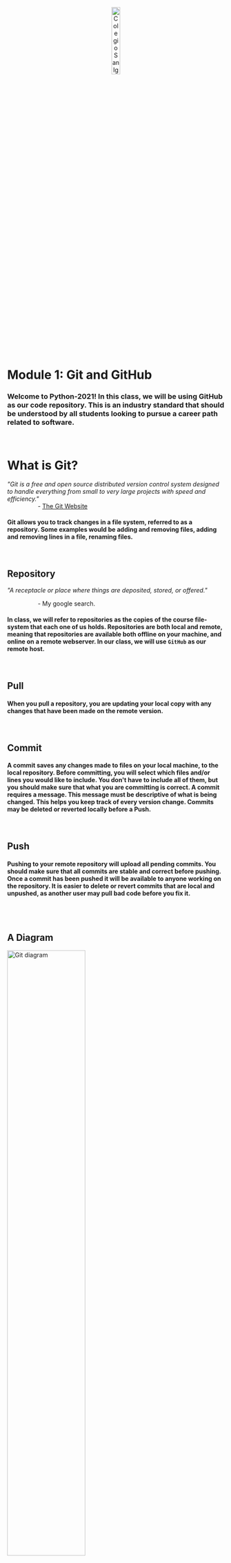 <div style="text-align:center">
        <img    src="../../images/csi.png" 
                title="Colegio San Ignacio" 
                width="20%" 
                height="20%" />
</div>
<br>

# Module 1: Git and GitHub
### Welcome to Python-2021! In this class, we will be using GitHub as our code repository. This is an industry standard that should be understood by all students looking to pursue a career path related to software.
<br>

# What is Git?
*"Git is a free and open source distributed version control system designed to handle everything from small to very large projects with speed and efficiency."*
<br>
&nbsp;&nbsp;&nbsp;&nbsp;&nbsp;&nbsp;&nbsp;&nbsp;&nbsp;&nbsp;&nbsp;&nbsp;&nbsp;&nbsp;&nbsp;&nbsp;&nbsp; \- [The Git Website](https://git-scm.com/)

#### Git allows you to track changes in a file system, referred to as a repository. Some examples would be adding and removing files, adding and removing lines in a file, renaming files.

<br>

## Repository
*"A receptacle or place where things are deposited, stored, or offered."*
<br>

&nbsp;&nbsp;&nbsp;&nbsp;&nbsp;&nbsp;&nbsp;&nbsp;&nbsp;&nbsp;&nbsp;&nbsp;&nbsp;&nbsp;&nbsp;&nbsp;&nbsp; \- My google search.
<br>

#### In class, we will refer to repositories as the copies of the course file-system that each one of us holds. Repositories are both local and remote, meaning that repositories are available both offline on your machine, and online on a remote webserver. In our class, we will use `GitHub` as our remote host.

<br>

## Pull
#### When you pull a repository, you are updating your local copy with any changes that have been made on the remote version.

<br>

## Commit
#### A commit saves any changes made to files on your local machine, to the local repository. Before committing, you will select which files and/or lines you would like to include. You don't have to include all of them, but you should make sure that what you are committing is correct. A commit requires a message. This message must be descriptive of what is being changed. This helps you keep track of every version change. Commits may be deleted or reverted locally before a Push.

<br>

## Push
#### Pushing to your remote repository will upload all pending commits. You should make sure that all commits are stable and correct before pushing. Once a commit has been pushed it will be available to anyone working on the repository. It is easier to delete or revert commits that are local and unpushed, as another user may pull bad code before you fix it. 

<br>

<br>

## A Diagram
<img    src="https://www.pngitem.com/pimgs/m/608-6085261_git-push-and-pull-hd-png-download.png" 
        title="Git diagram" 
        width="60%" 
        height="60%" />

<br>

# Install Git **Correctly** `(1pts)`
## Install [Git](https://git-scm.com/downloads) (Windows). 
### In this class, we'll use Visual Studio's integrated implementation of Git. 
### When installing, use default settings with these exceptions:
- Select Visual Studio Code as your default editor.<br>
<img    src="GitSelect.png" 
        title="Select Visual Studio Code as your default editor" 
        width="50%" 
        height="50%" />

- Use the default windows console.<br>
<img    src="DefaultConsole.png" 
        title="Select Windows Console." 
        width="50%" 
        height="50%" />

<br>

## Install [GitHub Desktop](https://desktop.github.com/) (Mac). 
Any users that chose to use Visual Studio Code on Mac should download and install [GitHub Desktop](https://desktop.github.com/) as it is the easiest solution to the git dependency. XCode does not require this, as it is already integrated.

<br>

# What is GitHub?
Think of GitHub as an Instagram of Code. A whole bunch of programmers from all around the world share their code so that others may view, comment and like it. Some of the more proficient developers rack up followers who use their code. They all use the technology of Git and share it on this Hub. GitHub is free, but you may pay to keep your repositories private.

<br>

## Set up a GitHub Account.

### Go to [GitHub.com](https://github.com) and Sign Up **Correctly**. `(1pts)`
* Use your student Email.
* Use the following format for your <u>**username**</u>: CSI-Name-Lastname. 
* Pay attention to Capitalization.
* Use my github name as an example: `CSI-Carlos-Cobian`
<br>
<img    src="GitHubSetup.png" 
        title="Create Account" 
        width="60%" 
        height="60%" />
<br>
*If it already exists, include your second last name.*

<br>

# What is a branch?     
Branches are different versions of a repository. A central branch(`main`) represents a repository, while many others represent modifications that are incomplete, in development, or just different. 

<br>


## Fork the class repository. `(1pts)`
Forking a repository will create a copy on your GitHub account. It is similar to a branch, but it exists in another repository. You own it now. You may freely alter this copy to take class notes and answer questions. These changes will only be reflected on your copy **(fork)** of the repository. 
<br>

### Visit the class repo and click on `fork`. (top right)
https://github.com/CSI-Carlos-Cobian/CSI-Python-2021

<br>

# Set up your development environment

## Install [Visual Studio Code](https://code.visualstudio.com/download) or [XCode](https://developer.apple.com/xcode/) `(1pts)`

### Visual Studio works for both MAC and PC. XCode runs only on MAC. Use default settings.

<br>


## Clone the repository into your machine `(1pts)`
### Create a folder on your machine **(Windows)**. 
You may name it whatever you please but I will use "Courses" as it is simple and descriptive.
This will be your root folder. This means it is the top-level containing folder. You may place it anywhere but I suggest using your Documents or Desktop folder. 
In here, you will clone the repositories for any courses that use GitHub. Currently Java, Python and hopefully NovaTech.
<br>

### Clone the project into the 'Classes' folder on your machine **(Windows)**.
1. Go to your `Source Control` tab in Visual Studio(3rd).
<img    src="SourceControl.png" 
        title="SourceControl" 
        width="3%" 
        height="3%" />
<br>

2. Initialize Repository (if you have not done so).
3. Click on the 3 dots (your git menu).
4. `Clone` the forked repository.
   - Select `Clone from GitHub`.
   - Alternatively, enter the fork URL with format: github.com/CSI-Name-Lastname/CSI-Python-2021.
5. When prompted by VS, select to open your new repo.

<br>

### Clone using GitHub Desktop **(Mac)**. 
After signing in to GitHub, click on Clone and your fork should show up. **GitHub Desktop** automatically creates a folder on your Documents called <u>GitHub</u>. This is the equivalent of the *'Courses'* folder mentioned above. Within this folder you will find a folder named <u>CSI-Python-2021</u> containing your cloned course.

<br>

# Using Git
You may clone a repository without forking it, but only `contributors` may push changes to it. When you fork a copy, it becomes your own. 
<br>

*You may also update your copy **(fork)** of the repository to reflect any changes I have made to the course without overwriting your individual changes.*

<br>

## Update your fork:
You may update your fork on GitHub.com. When your fork is out of date, a banner will show up. Click on it to update your fork by pulling changes from the repository you've forked.
<br>

To download fork updates to your **local** repository(PC).
1. Go to your `Source Control` tab in Visual Studio(3rd).
2. Click on the 3 dots (your git menu).
3. Pull.

<br>

You may update both simultaneously from Visual Studio by selecting.
1. `Source Control` > Branch > Merge Branch
2. Select `upstream/main`

`upstream/main` represents the repository you've forked. 'Merging' it into you branch means that you're applying its updates into your branch.

<br>

### [Source Tree Git](/../../tree/main/Modules/SourceTree/Setup.md) **(Optional)** 

* #### Provides easier visualization of branches and history. 
* #### Requires many 3rd party authorizations.

<br>

# Class Discussion
## Answer the questions on the Markdown file located within your <u>`Module1`</u> directory (Module1.md). `(4pts)`

<!-- This is a comment. It is not processed by the code -->
<!-- Welcome! These are your questions. -->
<!-- Answer using full sentences to receive all points. -->
<!-- 

What is the difference between Git and GitHub?

 - Answer: The difference is that Github uses Git in order to share the codes.

What is the difference between a git commit and a git push?

 - Answer: The difference is that commit is saving it and push is uploading it.

What is the difference between a pull, and an upstream pull?

 - Answer:

What part of these instructions was unclear or incomplete?

 - Answer:

Type down any class notes below this sentence:



Lackluster responses may result in point deductions.
-->

* ### Save the file. Commit your changes and push them to your remote repository by the next class. `(1pts)`*(Free for first class. Consult me during office hours if you struggle with Git.)*
* ### You may complete the answers by issuing additional commits and pushing them before the next class.

<br>

## [Next Module ->](/../../tree/main/Modules/Module2/Module2.md)